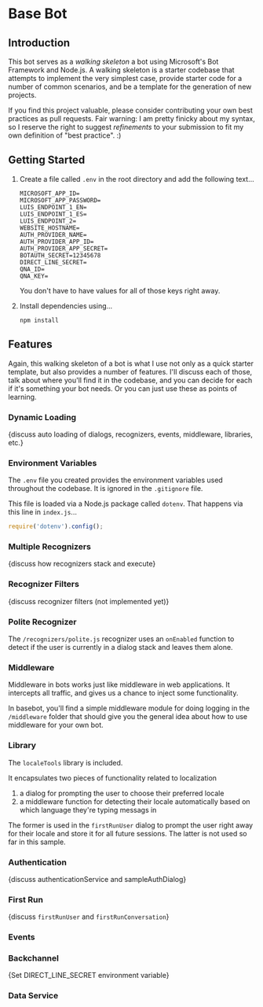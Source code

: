 # Base Bot

## Introduction

This bot serves as a _walking skeleton_ a bot using Microsoft's Bot Framework and Node.js. A walking skeleton is a starter codebase that attempts to implement the very simplest case, provide starter code for a number of common scenarios, and be a template for the generation of new projects.

If you find this project valuable, please consider contributing your own best practices as pull requests. Fair warning: I am pretty finicky about my syntax, so I reserve the right to suggest _refinements_ to your submission to fit my own definition of "best practice". :)

## Getting Started

1. Create a file called `.env` in the root directory and add the following text...

    ```
    MICROSOFT_APP_ID=
    MICROSOFT_APP_PASSWORD=
    LUIS_ENDPOINT_1_EN=
    LUIS_ENDPOINT_1_ES=
    LUIS_ENDPOINT_2=
    WEBSITE_HOSTNAME=
    AUTH_PROVIDER_NAME=
    AUTH_PROVIDER_APP_ID=
    AUTH_PROVIDER_APP_SECRET=
    BOTAUTH_SECRET=12345678
    DIRECT_LINE_SECRET=
    QNA_ID=
    QNA_KEY=
    ```
    You don't have to have values for all of those keys right away.

1. Install dependencies using...

    ```
    npm install
    ```

## Features

Again, this walking skeleton of a bot is what I use not only as a quick starter template, but also provides a number of features. I'll discuss each of those, talk about where you'll find it in the codebase, and you can decide for each if it's something your bot needs. Or you can just use these as points of learning.

### Dynamic Loading
{discuss auto loading of dialogs, recognizers, events, middleware, libraries, etc.}

### Environment Variables
The `.env` file you created provides the environment variables used throughout the codebase. It is ignored in the `.gitignore` file.

This file is loaded via a Node.js package called `dotenv`. That happens via this line in `index.js`...

``` js
require('dotenv').config();
```

### Multiple Recognizers
{discuss how recognizers stack and execute}

### Recognizer Filters
{discuss recognizer filters (not implemented yet)}

### Polite Recognizer
The `/recognizers/polite.js` recognizer uses an `onEnabled` function to detect if the user is currently in a dialog stack and leaves them alone.

### Middleware
Middleware in bots works just like middleware in web applications. It intercepts all traffic, and gives us a chance to inject some functionality.

In basebot, you'll find a simple middleware module for doing logging in the `/middleware` folder that should give you the general idea about how to use middleware for your own bot.

### Library
The `localeTools` library is included.

It encapsulates two pieces of functionality related to localization

1. a dialog for prompting the user to choose their preferred locale
1. a middleware function for detecting their locale automatically based on which language they're typing messags in

The former is used in the `firstRunUser` dialog to prompt the user right away for their locale and store it for all future sessions. The latter is not used so far in this sample.

### Authentication
{discuss authenticationService and sampleAuthDialog}

### First Run
{discuss `firstRunUser` and `firstRunConversation`}

### Events

### Backchannel
{Set DIRECT_LINE_SECRET environment variable}

### Data Service
